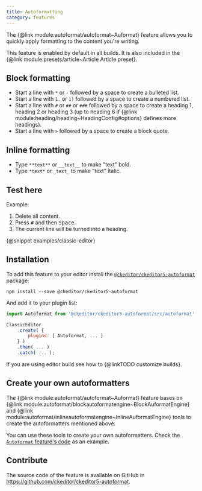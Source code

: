 ```yaml
---
title: Autoformatting
category: features
---
```


The {@link module:autoformat/autoformat~Auformat} feature allows you to quickly apply formatting to the content you're writing.

<info-box info>
	This feature is enabled by default in all builds. It is also included in the {@link module:presets/article~Article Article preset}.
</info-box>

## Block formatting

* Start a line with `*` or `-` followed by a space to create a bulleted list.
* Start a line with `1.` or `1)` followed by a space to create a numbered list.
* Start a line with `#` or `##` or `###` followed by a space to create a heading 1, heading 2 or heading 3 (up to heading 6 if {@link module:heading/heading~HeadingConfig#options} defines more headings).
* Start a line with `>` followed by a space to create a block quote.

## Inline formatting

* Type `**text**` or `__text__` to make "text" bold.
* Type `*text*` or `_text_` to make "text" italic.

## Test here

Example:

1. Delete all content.
2. Press <kbd>#</kbd> and then <kbd>Space</kbd>.
3. The current line will be turned into a heading.

{@snippet examples/classic-editor}

## Installation

To add this feature to your editor install the [`@ckeditor/ckeditor5-autoformat`](https://www.npmjs.com/package/@ckeditor/ckeditor5-autoformat) package:

```
npm install --save @ckeditor/ckeditor5-autoformat
```

And add it to your plugin list:

```js
import Autoformat from '@ckeditor/ckeditor5-autoformat/src/autoformat';

ClassicEditor
	.create( {
		plugins: [ Autoformat, ... ]
	} )
	.then( ... )
	.catch( ... );
```

If you are using editor build see how to {@linkTODO customize builds}.

## Create your own autoformatters

The {@link module:autoformat/autoformat~Auformat} feature bases on {@link module:autoformat/blockautoformatengine~BlockAuformatEngine} and {@link module:autoformat/inlineautoformatengine~InlineAuformatEngine} tools to create the autoformatters mentioned above.

You can use these tools to create your own autoformatters. Check the [`Autoformat` feature's code](https://github.com/ckeditor/ckeditor5-autoformat/blob/master/src/autoformat.js) as an example.

## Contribute

The source code of the feature is available on GitHub in https://github.com/ckeditor/ckeditor5-autoformat.
